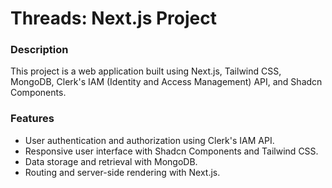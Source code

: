 # Threads: Next.js Project

### Description

This project is a web application built using Next.js, Tailwind CSS, MongoDB, Clerk's IAM (Identity and Access Management) API, and Shadcn Components.

### Features

* User authentication and authorization using Clerk's IAM API.
* Responsive user interface with Shadcn Components and Tailwind CSS.
* Data storage and retrieval with MongoDB.
* Routing and server-side rendering with Next.js.



